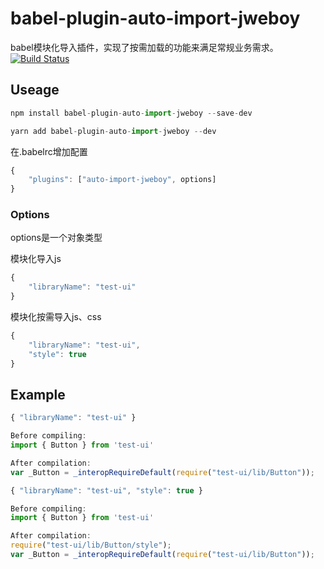 # babel-plugin-auto-import-jweboy

babel模块化导入插件，实现了按需加载的功能来满足常规业务需求。
[![Build Status](https://travis-ci.com/jweboy/babel-plugin-auto-import-jweboy.svg?branch=test)](https://travis-ci.com/jweboy/babel-plugin-auto-import-jweboy)

##  Useage

```js
npm install babel-plugin-auto-import-jweboy --save-dev

yarn add babel-plugin-auto-import-jweboy --dev
```

在.babelrc增加配置

```js
{
    "plugins": ["auto-import-jweboy", options]
}
```

### Options

options是一个对象类型

模块化导入js
```js
{
    "libraryName": "test-ui"
}
```

模块化按需导入js、css
```js
{
    "libraryName": "test-ui",
    "style": true
}
```

## Example

```js
{ "libraryName": "test-ui" }
```

```js
Before compiling:
import { Button } from 'test-ui'

After compilation:
var _Button = _interopRequireDefault(require("test-ui/lib/Button"));
```

```js
{ "libraryName": "test-ui", "style": true }
```

```js
Before compiling:
import { Button } from 'test-ui'

After compilation:
require("test-ui/lib/Button/style");
var _Button = _interopRequireDefault(require("test-ui/lib/Button"));
```